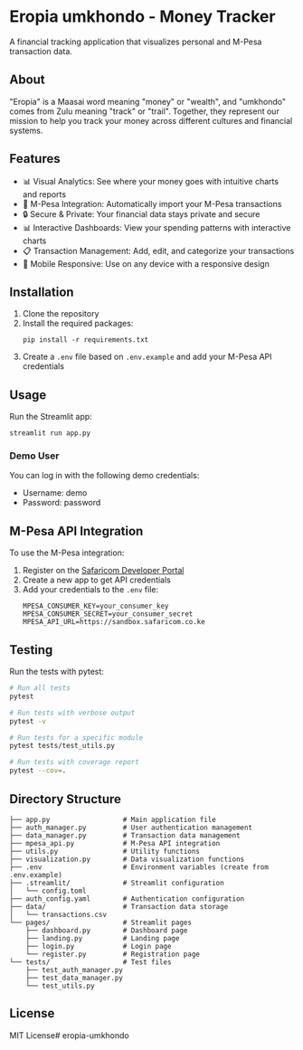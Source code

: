 # Eropia umkhondo - Money Tracker

A financial tracking application that visualizes personal and M-Pesa transaction data.

## About

"Eropia" is a Maasai word meaning "money" or "wealth", and "umkhondo" comes from Zulu meaning "track" or "trail". Together, they represent our mission to help you track your money across different cultures and financial systems.

## Features

- 📊 Visual Analytics: See where your money goes with intuitive charts and reports
- 📱 M-Pesa Integration: Automatically import your M-Pesa transactions
- 🔒 Secure & Private: Your financial data stays private and secure
- 📊 Interactive Dashboards: View your spending patterns with interactive charts
- 📋 Transaction Management: Add, edit, and categorize your transactions
- 📱 Mobile Responsive: Use on any device with a responsive design

## Installation

1. Clone the repository
2. Install the required packages:
   ```
   pip install -r requirements.txt
   ```
3. Create a `.env` file based on `.env.example` and add your M-Pesa API credentials

## Usage

Run the Streamlit app:

```
streamlit run app.py
```

### Demo User

You can log in with the following demo credentials:
- Username: demo
- Password: password

## M-Pesa API Integration

To use the M-Pesa integration:

1. Register on the [Safaricom Developer Portal](https://developer.safaricom.co.ke/)
2. Create a new app to get API credentials
3. Add your credentials to the `.env` file:
   ```
   MPESA_CONSUMER_KEY=your_consumer_key
   MPESA_CONSUMER_SECRET=your_consumer_secret
   MPESA_API_URL=https://sandbox.safaricom.co.ke
   ```

## Testing

Run the tests with pytest:

```bash
# Run all tests
pytest

# Run tests with verbose output
pytest -v

# Run tests for a specific module
pytest tests/test_utils.py

# Run tests with coverage report
pytest --cov=.
```

## Directory Structure

```
├── app.py                  # Main application file
├── auth_manager.py         # User authentication management
├── data_manager.py         # Transaction data management
├── mpesa_api.py            # M-Pesa API integration
├── utils.py                # Utility functions
├── visualization.py        # Data visualization functions
├── .env                    # Environment variables (create from .env.example)
├── .streamlit/             # Streamlit configuration
│   └── config.toml
├── auth_config.yaml        # Authentication configuration
├── data/                   # Transaction data storage
│   └── transactions.csv
└── pages/                  # Streamlit pages
    ├── dashboard.py        # Dashboard page
    ├── landing.py          # Landing page
    ├── login.py            # Login page
    └── register.py         # Registration page
└── tests/                  # Test files
    ├── test_auth_manager.py
    ├── test_data_manager.py
    └── test_utils.py
```

## License

MIT License# eropia-umkhondo

